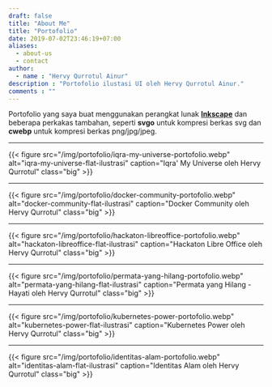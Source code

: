 ```yaml
---
draft: false
title: "About Me"
title: "Portofolio"
date: 2019-07-02T23:46:19+07:00
aliases:
  - about-us
  - contact
author:
  - name : "Hervy Qurrotul Ainur"
description : "Portofolio ilustasi UI oleh Hervy Qurrotul Ainur."
comments : ""
---
```


Portofolio yang saya buat menggunakan perangkat lunak **[Inkscape]** dan beberapa perkakas tambahan, seperti **svgo** untuk kompresi berkas svg dan **cwebp** untuk kompresi berkas png/jpg/jpeg.

---
{{< figure src="/img/portofolio/iqra-my-universe-portofolio.webp" alt="iqra-my-universe-flat-ilustrasi" caption="Iqra' My Universe oleh Hervy Qurrotul" class="big" >}}

---
{{< figure src="/img/portofolio/docker-community-portofolio.webp" alt="docker-community-flat-ilustrasi" caption="Docker Community oleh Hervy Qurrotul" class="big" >}}

---
{{< figure src="/img/portofolio/hackaton-libreoffice-portofolio.webp" alt="hackaton-libreoffice-flat-ilustrasi" caption="Hackaton Libre Office oleh Hervy Qurrotul" class="big" >}}

---
{{< figure src="/img/portofolio/permata-yang-hilang-portofolio.webp" alt="permata-yang-hilang-flat-ilustrasi" caption="Permata yang Hilang - Hayati oleh Hervy Qurrotul" class="big" >}}

---
{{< figure src="/img/portofolio/kubernetes-power-portofolio.webp" alt="kubernetes-power-flat-ilustrasi" caption="Kubernetes Power oleh Hervy Qurrotul" class="big" >}}

---
{{< figure src="/img/portofolio/identitas-alam-portofolio.webp" alt="identitas-alam-flat-ilustrasi" caption="Identitas Alam oleh Hervy Qurrotul" class="big" >}}

[Inkscape]:https:inkscape.org

